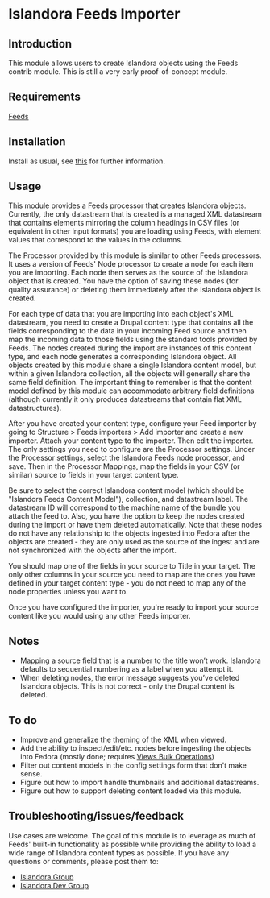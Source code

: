 # Islandora Feeds Importer

## Introduction

This module allows users to create Islandora objects using the Feeds contrib module. This is still a very early proof-of-concept module.

## Requirements

[Feeds](https://drupal.org/project/feeds)

## Installation

Install as usual, see [this](https://drupal.org/documentation/install/modules-themes/modules-7) for further information.

## Usage

This module provides a Feeds processor that creates Islandora objects. Currently, the only datastream that is created is a managed XML datastream that contains elements mirroring the column headings in CSV files (or equivalent in other input formats) you are loading using Feeds, with element values that correspond to the values in the columns.

The Processor provided by this module is similar to other Feeds processors. It uses a version of Feeds' Node processor to create a node for each item you are importing. Each node then serves as the source of the Islandora object that is created. You have the option of saving these nodes (for quality assurance) or deleting them immediately after the Islandora object is created.

For each type of data that you are importing into each object's XML datastream, you need to create a Drupal content type that contains all the fields corresponding to the data in your incoming Feed source and then map the incoming data to those fields using the standard tools provided by Feeds. The nodes created during the import are instances of this content type, and each node generates a corresponding Islandora object. All objects created by this module share a single Islandora content model, but within a given Islandora collection, all the objects will generally share the same field definition. The important thing to remember is that the content model defined by this module can accommodate arbitrary field definitions (although currently it only produces datastreams that contain flat XML datastructures).

After you have created your content type, configure your Feed importer by going to Structure > Feeds importers > Add importer and create a new importer. Attach your content type to the importer. Then edit the importer. The only settings you need to configure are the Processor settings. Under the Processor settings, select the Islandora Feeds node processor, and save. Then in the Processor Mappings, map the fields in your CSV (or similar) source to fields in your target content type.

Be sure to select the correct Islandora content model (which should be "Islandora Feeds Content Model"), collection, and datastream label. The datastream ID will correspond to the machine name of the bundle you attach the feed to. Also, you have the option to keep the nodes created during the import or have them deleted automatically. Note that these nodes do not have any relationship to the objects ingested into Fedora after the objects are created - they are only used as the source of the ingest and are not synchronized with the objects after the import. 

You should map one of the fields in your source to Title in your target. The only other columns in your source you need to map are the ones you have defined in your target content type - you do not need to map any of the node properties unless you want to.

Once you have configured the importer, you're ready to import your source content like you would using any other Feeds importer. 

## Notes

* Mapping a source field that is a number to the title won’t work. Islandora defaults to sequential numbering as a label when you attempt it. 
* When deleting nodes, the error message suggests you’ve deleted Islandora objects. This is not correct - only the Drupal content is deleted. 

## To do

* Improve and generalize the theming of the XML when viewed.
* Add the ability to inspect/edit/etc. nodes before ingesting the objects into Fedora (mostly done; requires [Views Bulk Operations](https://drupal.org/project/views_bulk_operations))
* Filter out content models in the config settings form that don't make sense.
* Figure out how to import handle thumbnails and additional datastreams.
* Figure out how to support deleting content loaded via this module.

## Troubleshooting/issues/feedback

Use cases are welcome. The goal of this module is to leverage as much of Feeds' built-in functionality as possible while providing the ability to load a wide range of Islandora content types as possible. If you have any questions or comments, please post them to:

* [Islandora Group](https://groups.google.com/forum/?hl=en&fromgroups#!forum/islandora)
* [Islandora Dev Group](https://groups.google.com/forum/?hl=en&fromgroups#!forum/islandora-dev)

